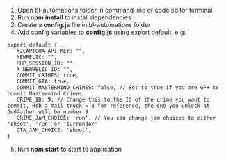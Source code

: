 1. Open bl-automations folder in command line or code editor terminal
2. Run **npm install** to install dependencies
3. Create a **config.js** file in bl-automations folder
4. Add config variables to **config.js** using export default, e.g:

```
export default {
   X2CAPTCHA_API_KEY: "",
   NEWRELIC: "",
   PHP_SESSION_ID: "",
   X_NEWRELIC_ID: "",
   COMMIT_CRIMES: true,
   COMMIT_GTA: true,
   COMMIT_MASTERMIND_CRIMES: false, // Set to true if you are GF+ to commit Mastermind Crimes
   CRIME_ID: 9, // Change this to the ID of the crime you want to commit, Rob a mail truck = 8 for reference, the one you unlock at Godfather will be number 9
   CRIME_JAM_CHOICE: 'run', // You can change jam choices to either 'shoot', 'run' or 'surrender'
   GTA_JAM_CHOICE: 'shoot',
}
```

5. Run **npm start** to start to application
